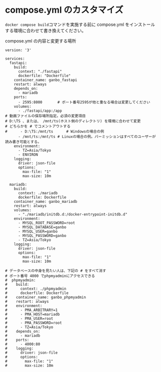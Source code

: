 # compose.yml のカスタマイズ

```docker compose build```コマンドを実施する前に  compose.yml  をインストールする環境に合わせて書き換えてください。<br>

compose.yml  の内容と変更する場所
```
version: '3'

services:
  fastapi:
    build:
      context: "./fastapi"
      dockerfile: "Dockerfile"
    container_name: ganbo_fastapi
    restart: always
    depends_on:
      - mariadb
    ports:
      - 2595:8000		# ポート番号2595が他と重なる場合は変更してください
    volumes:
      - ./fastapi/app:/app
# 動画ファイルの保存場所指定。必須の変更項目
# D:\TS 、または、 /mnt/ts(ホスト側のディレクトリ) を環境に合わせて変更
# どちらかを # でコメントアウトする
#      - D:\TS:/mnt/ts		# Windowsの場合の例
      - /mnt/ts:/mnt/ts	# Linuxの場合の例。パーミッションはすべてのユーザーが読み書き可能とする。
    environment:
      - TZ=Asia/Tokyo
      - ENVIRON
    logging:
      driver: json-file
      options:
        max-file: "1"
        max-size: 10m

  mariadb:
    build:
      context: ./mariadb
      dockerfile: Dockerfile
    container_name: ganbo_mariadb
    restart: always
    volumes:
      - "./mariadb/initdb.d:/docker-entrypoint-initdb.d"
    environment:
      - MYSQL_ROOT_PASSWORD=root
      - MYSQL_DATABASE=ganbo
      - MYSQL_USER=ganbo
      - MYSQL_PASSWORD=ganbo
      - TZ=Asia/Tokyo
    logging:
      driver: json-file
      options:
        max-file: "1"
        max-size: 10m

# データベースの中身を見たい人は、下記の # をすべて消す
# ポート番号 4000 でphpmyadminにアクセスできる
#  phpmyadmin:
#    build:
#      context: ./phpmyadmin
#      dockerfile: Dockerfile
#    container_name: ganbo_phpmyadmin
#    restart: always
#    environment:
#      - PMA_ARBITRARY=1
#      - PMA_HOST=mariadb
#      - PMA_USER=root
#      - PMA_PASSWORD=root
#      - TZ=Asia/Tokyo
#    depends_on:
#      - mariadb
#    ports:
#      - 4000:80
#    logging:
#      driver: json-file
#      options:
#        max-file: "1"
#        max-size: 10m
```
